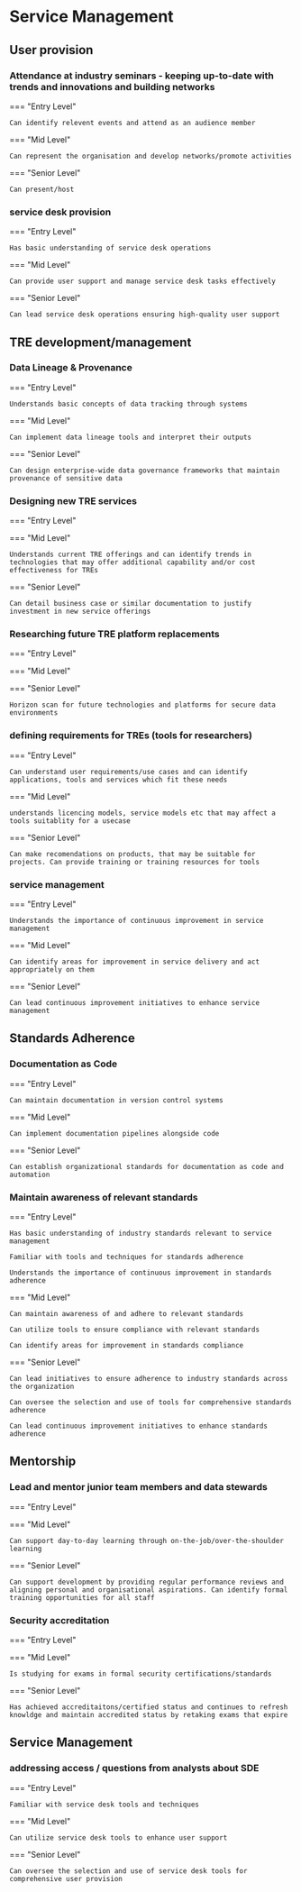 # Service Management

## User provision



### Attendance at industry seminars - keeping up-to-date with trends and innovations and building networks

=== "Entry Level"

    Can identify relevent events and attend as an audience member

=== "Mid Level"

    Can represent the organisation and develop networks/promote activities

=== "Senior Level"

    Can present/host



### service desk provision

=== "Entry Level"

    Has basic understanding of service desk operations

=== "Mid Level"

    Can provide user support and manage service desk tasks effectively

=== "Senior Level"

    Can lead service desk operations ensuring high-quality user support

## TRE development/management



### Data Lineage & Provenance

=== "Entry Level"

    Understands basic concepts of data tracking through systems

=== "Mid Level"

    Can implement data lineage tools and interpret their outputs

=== "Senior Level"

    Can design enterprise-wide data governance frameworks that maintain provenance of sensitive data



### Designing new TRE services

=== "Entry Level"



=== "Mid Level"

    Understands current TRE offerings and can identify trends in technologies that may offer additional capability and/or cost effectiveness for TREs

=== "Senior Level"

    Can detail business case or similar documentation to justify investment in new service offerings



### Researching future TRE platform replacements

=== "Entry Level"



=== "Mid Level"



=== "Senior Level"

    Horizon scan for future technologies and platforms for secure data environments



### defining requirements for TREs (tools for researchers)

=== "Entry Level"

    Can understand user requirements/use cases and can identify applications, tools and services which fit these needs

=== "Mid Level"

    understands licencing models, service models etc that may affect a tools suitablity for a usecase

=== "Senior Level"

    Can make recomendations on products, that may be suitable for projects. Can provide training or training resources for tools



### service management

=== "Entry Level"

    Understands the importance of continuous improvement in service management

=== "Mid Level"

    Can identify areas for improvement in service delivery and act appropriately on them

=== "Senior Level"

    Can lead continuous improvement initiatives to enhance service management

## Standards Adherence



### Documentation as Code

=== "Entry Level"

    Can maintain documentation in version control systems

=== "Mid Level"

    Can implement documentation pipelines alongside code

=== "Senior Level"

    Can establish organizational standards for documentation as code and automation



### Maintain awareness of relevant standards

=== "Entry Level"

    Has basic understanding of industry standards relevant to service management

    Familiar with tools and techniques for standards adherence

    Understands the importance of continuous improvement in standards adherence

=== "Mid Level"

    Can maintain awareness of and adhere to relevant standards

    Can utilize tools to ensure compliance with relevant standards

    Can identify areas for improvement in standards compliance

=== "Senior Level"

    Can lead initiatives to ensure adherence to industry standards across the organization

    Can oversee the selection and use of tools for comprehensive standards adherence

    Can lead continuous improvement initiatives to enhance standards adherence

## Mentorship



### Lead and mentor junior team members and data stewards

=== "Entry Level"



=== "Mid Level"

    Can support day-to-day learning through on-the-job/over-the-shoulder learning

=== "Senior Level"

    Can support development by providing regular performance reviews and aligning personal and organisational aspirations. Can identify formal training opportunities for all staff



### Security accreditation

=== "Entry Level"



=== "Mid Level"

    Is studying for exams in formal security certifications/standards

=== "Senior Level"

    Has achieved accreditaitons/certified status and continues to refresh knowldge and maintain accredited status by retaking exams that expire

## Service Management



### addressing access / questions from analysts about SDE

=== "Entry Level"

    Familiar with service desk tools and techniques

=== "Mid Level"

    Can utilize service desk tools to enhance user support

=== "Senior Level"

    Can oversee the selection and use of service desk tools for comprehensive user provision
